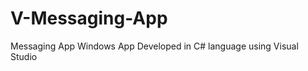 V-Messaging-App
===============

Messaging App
Windows App
Developed in C# language using Visual Studio
